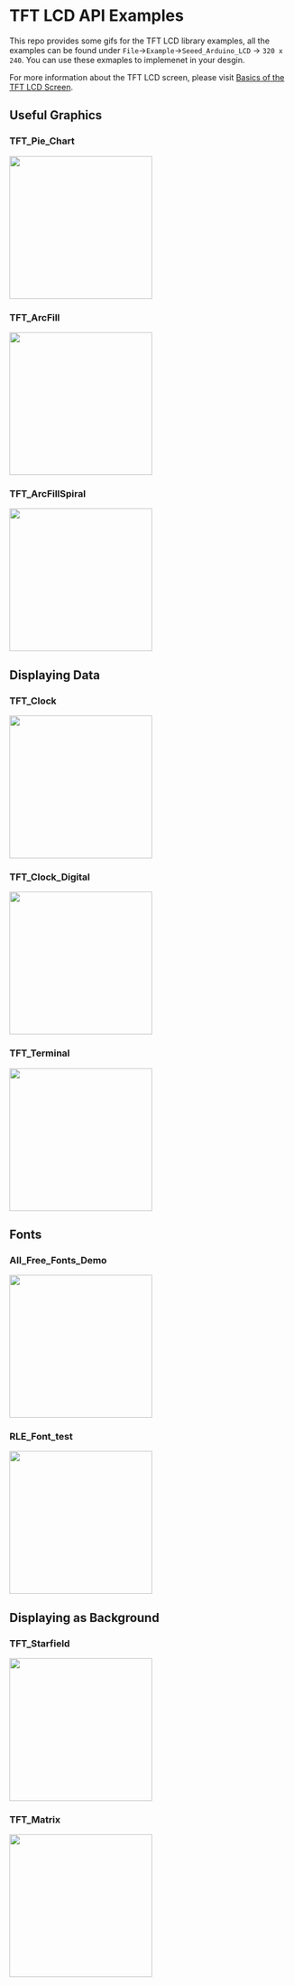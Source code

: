 # TFT LCD API Examples

This repo provides some gifs for the TFT LCD library examples, all the examples can be found under `File`->`Example`->`Seeed_Arduino_LCD` -> `320 x 240`.  You can use these exmaples to implemenet in your desgin.

For more information about the TFT LCD screen, please visit [Basics of the TFT LCD Screen](https://github.com/ansonhe97/GroveUIDocs/blob/master/RescreenDocs/Basics.md).

## Useful Graphics

### TFT_Pie_Chart

<div align=left><img width = 253 src="https://files.seeedstudio.com/wiki/Wio-Terminal/img/IMG_0129.2019-12-03%2014_10_15.gif"/></div>

### TFT_ArcFill

<div align=left><img width = 253 src="https://files.seeedstudio.com/wiki/Wio-Terminal/img/IMG_0131.2019-12-03%2014_18_05.gif"/></div>

### TFT_ArcFillSpiral

<div align=left><img width = 253 src="https://files.seeedstudio.com/wiki/Wio-Terminal/img/IMG_0132.2019-12-03%2014_27_24.gif"/></div>

## Displaying Data

### TFT_Clock

<div align=left><img width = 253 src="https://files.seeedstudio.com/wiki/Wio-Terminal/img/IMG_0133.2019-12-03%2014_37_47.gif"/></div>

### TFT_Clock_Digital

<div align=left><img width = 253 src="https://files.seeedstudio.com/wiki/Wio-Terminal/img/IMG_0138.2019-12-03%2014_48_38.gif"/></div>

### TFT_Terminal

<div align=left><img width = 253 src="https://files.seeedstudio.com/wiki/Wio-Terminal/img/IMG_0136.2019-12-03%2014_45_13.gif"/></div>

## Fonts

### AII_Free_Fonts_Demo

<div align=left><img width = 253 src="https://files.seeedstudio.com/wiki/Wio-Terminal/img/IMG_0143.2019-12-03%2015_15_06.gif"/></div>

### RLE_Font_test

<div align=left><img width = 253 src="https://files.seeedstudio.com/wiki/Wio-Terminal/img/IMG_0145.2019-12-03%2015_17_11.gif"/></div>

## Displaying as Background

### TFT_Starfield

<div align=left><img width = 253 src="https://files.seeedstudio.com/wiki/Wio-Terminal/img/IMG_0147.2019-12-03%2016_59_07.gif"/></div>

### TFT_Matrix

<div align=left><img width = 253 src="https://files.seeedstudio.com/wiki/Wio-Terminal/img/IMG_0141.2019-12-03%2014_57_30.gif"/></div>
